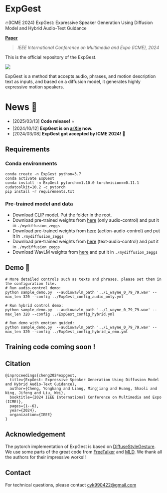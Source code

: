 # ExpGest

🔥(ICME 2024) ExpGest: Expressive Speaker Generation Using Diffusion Model and Hybrid Audio-Text Guidance

**[Paper](https://arxiv.org/abs/2410.09396)**

> *IEEE International Conference on Multimedia and Expo (ICME), 2024*

This is the official repository of the ExpGest.

![](https://github.com/user-attachments/assets/6f722731-5acf-45c2-aafd-b2f6f76b2058)


ExpGest is a method that accepts audio, phrases, and motion description text as inputs, and based on a diffusion model, it generates highly expressive motion speakers.



# News :triangular_flag_on_post:

- [2025/03/13] **Code release!** ⭐
- [2024/10/12] **ExpGest is on [arXiv](https://arxiv.org/abs/2410.09396) now.**
- [2024/03/08] **ExpGest got accepted by ICME 2024!** 🎉
## Requirements

### Conda environments
```
conda create -n ExpGest python=3.7
conda activate ExpGest 
conda install -n ExpGest pytorch==1.10.0 torchvision==0.11.1 cudatoolkit=10.2 -c pytorch
pip install -r requirements.txt
```

### Pre-trained model and data
- Download [CLIP](https://drive.google.com/drive/folders/1CN9J2T1tN-F2R5qfHjOfMkGXP00oka6E?usp=drive_link) model. Put the folder in the root.
- Download pre-trained weights from [here](https://drive.google.com/drive/folders/1GNGsOKTJf6GSrp9OENi0AmA2UkrwLx7u?usp=drive_link) (only audio-control) and put it in `./mydiffusion_zeggs`
- Download pre-trained weights from [here](https://drive.google.com/drive/folders/175TyMLMjzXz5vkCHOmvB9v7YxXcs40Te?usp=drive_link) (action-audio-control) and put it in `./mydiffusion_zeggs`
- Download pre-trained weights from [here](https://drive.google.com/drive/folders/1_l3LMxYZvyWGjn9D9qQVdbPkmClDfI5K?usp=drive_link) (text-audio-control) and put it in `./mydiffusion_zeggs`
- Download WavLM weights from [here](https://drive.google.com/drive/folders/1du41ziM0utAMjCtn-YPM8ZYOI6YplHrq?usp=drive_link) and put it in `./mydiffusion_zeggs` 

## Demo 🎉

```
# More detailed controls such as texts and phrases, please set them in the configuration file.
# Run audio-control demo:
python sample_demo.py  --audiowavlm_path '../1_wayne_0_79_79.wav' --max_len 320 --config ../ExpGest_config_audio_only.yml

# Run hybrid control demo:
python sample_demo.py  --audiowavlm_path '../1_wayne_0_79_79.wav' --max_len 320 --config ../ExpGest_config_hybrid.yml

# Run demo with emotion guided:
python sample_demo.py  --audiowavlm_path '../1_wayne_0_79_79.wav' --max_len 320 --config ../ExpGest_config_hybrid_w_emo.yml
```

## Training code coming soon !



## Citation
```
@inproceedings{cheng2024expgest,
  title={ExpGest: Expressive Speaker Generation Using Diffusion Model and Hybrid Audio-Text Guidance},
  author={Cheng, Yongkang and Liang, Mingjiang and Huang, Shaoli and Ning, Jifeng and Liu, Wei},
  booktitle={2024 IEEE International Conference on Multimedia and Expo (ICME)},
  pages={1--6},
  year={2024},
  organization={IEEE}
}
```

## Acknowledgement
The pytorch implementation of ExpGest is based on [DiffuseStyleGesture](https://github.com/YoungSeng/DiffuseStyleGesture). We use some parts of the great code from [FreeTalker](https://github.com/YoungSeng/FreeTalker) and [MLD](https://github.com/ChenFengYe/motion-latent-diffusion). We thank all the authors for their impressive works!!

## Contact
For technical questions, please contact cyk990422@gmail.com

